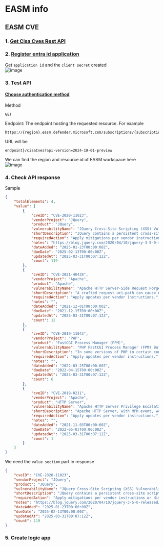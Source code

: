 # EASM info
## EASM CVE
### 1. [Get Cisa Cves Rest API](https://learn.microsoft.com/en-us/rest/api/defenderforeasm/dataplanepreview/cisa-cves/get-cisa-cves?view=rest-defenderforeasm-dataplanepreview-2024-10-01-preview&tabs=HTTP)
### 2. [Register entra id application](https://learn.microsoft.com/en-us/graph/auth-register-app-v2)
Get `application id` and the `client secret` created <br>
![image](https://github.com/user-attachments/assets/34c7aa0f-19ea-436d-a59a-cbfb74d784a2)

### 3. Test API
#### [Choose authentication method](https://learn.microsoft.com/en-us/rest/api/defenderforeasm/authentication#client-service-principal)

Method
```
GET
```
Endpoint: The endpoint hosting the requested resource. For example 
```
https://{region}.easm.defender.microsoft.com/subscriptions/{subscriptionId}/resourceGroups/{resourceGroupName}/workspaces/{workspaceName}
```
URL will be <br>
```
endpoint}/cisaCves?api-version=2024-10-01-preview
```

We can find the region and resource id of EASM workspace here <br>
![image](https://github.com/user-attachments/assets/8698fa29-07f2-4d2a-9387-5666fbf9f13c)


### 4. Check API response
Sample
```json
{
    "totalElements": 4,
    "value": [
        {
            "cveID": "CVE-2020-11023",
            "vendorProject": "JQuery",
            "product": "JQuery",
            "vulnerabilityName": "JQuery Cross-Site Scripting (XSS) Vulnerability",
            "shortDescription": "JQuery contains a persistent cross-site scripting (XSS) vulnerability. When passing maliciously formed, untrusted input enclosed in HTML tags, JQuery's DOM manipulators can execute untrusted code in the context of the user's browser.",
            "requiredAction": "Apply mitigations per vendor instructions or discontinue use of the product if mitigations are unavailable.",
            "notes": "https://blog.jquery.com/2020/04/10/jquery-3-5-0-released/ ; https://nvd.nist.gov/vuln/detail/CVE-2020-11023",
            "dateAdded": "2025-01-23T00:00:00Z",
            "dueDate": "2025-02-13T00:00:00Z",
            "updatedAt": "2025-03-31T00:07:12Z",
            "count": 119
        },
        {
            "cveID": "CVE-2021-40438",
            "vendorProject": "Apache",
            "product": "Apache",
            "vulnerabilityName": "Apache HTTP Server-Side Request Forgery (SSRF)",
            "shortDescription": "A crafted request uri-path can cause mod_proxy to forward the request to an origin server choosen by the remote user. This issue affects Apache HTTP Server 2.4.48 and earlier.",
            "requiredAction": "Apply updates per vendor instructions.",
            "notes": "",
            "dateAdded": "2021-12-01T00:00:00Z",
            "dueDate": "2021-12-15T00:00:00Z",
            "updatedAt": "2025-03-31T00:07:12Z",
            "count": 12
        },
        {
            "cveID": "CVE-2019-11043",
            "vendorProject": "PHP",
            "product": "FastCGI Process Manager (FPM)",
            "vulnerabilityName": "PHP FastCGI Process Manager (FPM) Buffer Overflow Vulnerability",
            "shortDescription": "In some versions of PHP in certain configurations of FPM setup, it is possible to cause FPM module to write past allocated buffers allowing the possibility of remote code execution.",
            "requiredAction": "Apply updates per vendor instructions.",
            "notes": "",
            "dateAdded": "2022-03-25T00:00:00Z",
            "dueDate": "2022-04-15T00:00:00Z",
            "updatedAt": "2025-03-31T00:07:12Z",
            "count": 6
        },
        {
            "cveID": "CVE-2019-0211",
            "vendorProject": "Apache",
            "product": "HTTP Server",
            "vulnerabilityName": "Apache HTTP Server Privilege Escalation Vulnerability",
            "shortDescription": "Apache HTTP Server, with MPM event, worker or prefork, code executing in less-privileged child processes or threads (including scripts executed by an in-process scripting interpreter) could execute code with the privileges of the parent process (usually root) by manipulating the scoreboard.",
            "requiredAction": "Apply updates per vendor instructions.",
            "notes": "",
            "dateAdded": "2021-11-03T00:00:00Z",
            "dueDate": "2022-05-03T00:00:00Z",
            "updatedAt": "2025-03-31T00:07:12Z",
            "count": 1
        }
    ]
}
```

We need the `value section` part in response
```json
{
    "cveID": "CVE-2020-11023",
    "vendorProject": "JQuery",
    "product": "JQuery",
    "vulnerabilityName": "JQuery Cross-Site Scripting (XSS) Vulnerability",
    "shortDescription": "JQuery contains a persistent cross-site scripting (XSS) vulnerability. When passing maliciously formed, untrusted input enclosed in HTML tags, JQuery's DOM manipulators can execute untrusted code in the context of the user's browser.",
    "requiredAction": "Apply mitigations per vendor instructions or discontinue use of the product if mitigations are unavailable.",
    "notes": "https://blog.jquery.com/2020/04/10/jquery-3-5-0-released/ ; https://nvd.nist.gov/vuln/detail/CVE-2020-11023",
    "dateAdded": "2025-01-23T00:00:00Z",
    "dueDate": "2025-02-13T00:00:00Z",
    "updatedAt": "2025-03-31T00:07:12Z",
    "count": 119
}
```

### 5. Create logic app
